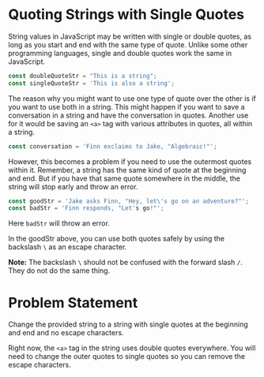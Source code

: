 # Quoting Strings with Single Quotes
String values in JavaScript may be written with single or double quotes, as long as you start and end with the same type of quote. Unlike some other programming languages, single and double quotes work the same in JavaScript.
```javascript
const doubleQuoteStr = "This is a string"; 
const singleQuoteStr = 'This is also a string';
```
The reason why you might want to use one type of quote over the other is if you want to use both in a string. This might happen if you want to save a conversation in a string and have the conversation in quotes. Another use for it would be saving an ```<a>``` tag with various attributes in quotes, all within a string.
```javascript
const conversation = 'Finn exclaims to Jake, "Algebraic!"';
```
However, this becomes a problem if you need to use the outermost quotes within it. Remember, a string has the same kind of quote at the beginning and end. But if you have that same quote somewhere in the middle, the string will stop early and throw an error.
```javascript
const goodStr = 'Jake asks Finn, "Hey, let\'s go on an adventure?"'; 
const badStr = 'Finn responds, "Let's go!"';
```
Here ```badStr``` will throw an error.

In the goodStr above, you can use both quotes safely by using the backslash ```\``` as an escape character.

**Note:** The backslash ```\``` should not be confused with the forward slash ```/```. They do not do the same thing.


# Problem Statement
Change the provided string to a string with single quotes at the beginning and end and no escape characters.

Right now, the ```<a>``` tag in the string uses double quotes everywhere. You will need to change the outer quotes to single quotes so you can remove the escape characters.
